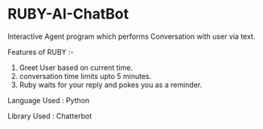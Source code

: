 # RUBY-AI-ChatBot
Interactive Agent program which performs Conversation with user via text. 

Features of RUBY :-
1) Greet User based on current time.
2) conversation time limits upto  5 minutes.
3) Ruby  waits for your reply and pokes you as a reminder.

Language Used : Python

Library Used : Chatterbot